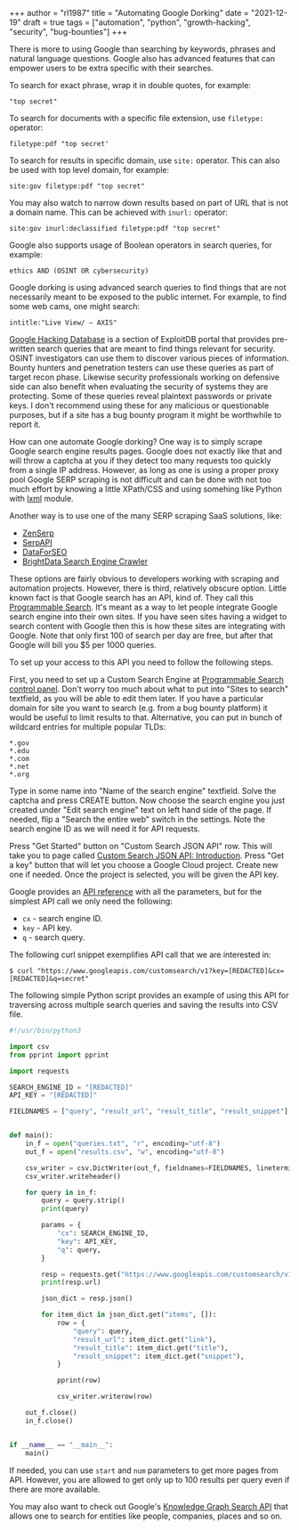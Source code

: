 +++
author = "rl1987"
title = "Automating Google Dorking"
date = "2021-12-19"
draft = true
tags = ["automation", "python", "growth-hacking", "security", "bug-bounties"]
+++

There is more to using Google than searching by keywords, phrases and natural language questions. Google
also has advanced features that can empower users to be extra specific with their searches.

To search for exact phrase, wrap it in double quotes, for example:

```
"top secret"
```

To search for documents with a specific file extension, use `filetype:` operator:

```
filetype:pdf "top secret'
```

To search for results in specific domain, use `site:` operator. This can also be used with top level
domain, for example: 

```
site:gov filetype:pdf "top secret"
```

You may also watch to narrow down results based on part of URL that is not a domain name. This
can be achieved with `inurl:` operator:

```
site:gov inurl:declassified filetype:pdf "top secret"
```

Google also supports usage of Boolean operators in search queries, for example:

```
ethics AND (OSINT OR cybersecurity)
```

Google dorking is using advanced search queries to find things that are not necessarily meant to be exposed
to the public internet. For example, to find some web cams, one might search:

```
intitle:"Live View/ — AXIS"
```

[Google Hacking Database](https://www.exploit-db.com/google-hacking-database) is a section of ExploitDB portal
that provides pre-written search queries that are meant to find things relevant for security. OSINT investigators
can use them to discover various pieces of information. Bounty hunters and penetration testers can use these 
queries as part of target recon phase. Likewise security professionals working on defensive side can also benefit
when evaluating the security of systems they are protecting. Some of these queries reveal plaintext passwords or
private keys.  I don't recommend using these for any malicious or questionable purposes, but if a site has a 
bug bounty program it might be worthwhile to report it.

How can one automate Google dorking? One way is to simply scrape Google search engine results pages. Google
does not exactly like that and will throw a captcha at you if they detect too many requests too quickly from a
single IP address. However, as long as one is using a proper proxy pool Google SERP scraping is not difficult
and can be done with not too much effort by knowing a little XPath/CSS and using somehing like Python with 
[lxml](https://lxml.de/) module.

Another way is to use one of the many SERP scraping SaaS solutions, like:

* [ZenSerp](https://zenserp.com/)
* [SerpAPI](https://serpapi.com/)
* [DataForSEO](https://dataforseo.com/)
* [BrightData Search Engine Crawler](https://brightdata.com/products/search-engine-crawler)

These options are fairly obvious to developers working with scraping and automation projects. However, there is
third, relatively obscure option. Little known fact is that Google search has an API, kind of. They call this
[Programmable Search](https://developers.google.com/custom-search). It's meant as a way to let people integrate
Google search engine into their own sites. If you have seen sites having a widget to search content with Google
then this is how these sites are integrating with Google. Note that only first 100 of search per day are free,
but after that Google will bill you $5 per 1000 queries.

To set up your access to this API you need to follow the following steps. 

First, you need to set up a Custom Search Engine at [Programmable Search control panel](https://programmablesearchengine.google.com/create/new).
Don't worry too much about what to put into "Sites to search" textfield, as you will be able to edit them later.
If you have a particular domain for site you want to search (e.g. from a bug bounty platform) it would be useful
to limit results to that. Alternative, you can put in bunch of wildcard entries for multiple popular TLDs:

```
*.gov
*.edu
*.com
*.net
*.org
```

Type in some name into "Name of the search engine" textfield. Solve the captcha and press CREATE button. 
Now choose the search engine you just created under "Edit search engine" text on left hand side of 
the page.  If needed, flip a "Search the entire web" switch in the settings. Note the search engine 
ID as we will need it for API requests.

Press "Get Started" button on "Custom Search JSON API" row. This will take you to page called
[Custom Search JSON API: Introduction](https://developers.google.com/custom-search/v1/introduction).
Press "Get a key" button that will let you choose a Google Cloud project. Create new one if needed.
Once the project is selected, you will be given the API key.

Google provides an [API reference](https://developers.google.com/custom-search/v1/reference/rest/v1/cse/list)
with all the parameters, but for the simplest API call we only need the following:

* `cx` - search engine ID.
* `key` - API key.
* `q` - search query.

The following curl snippet exemplifies API call that we are interested in:

```
$ curl "https://www.googleapis.com/customsearch/v1?key=[REDACTED]&cx=[REDACTED]&q=secret"
```

The following simple Python script provides an example of using this API for traversing
across multiple search queries and saving the results into CSV file.

```python
#!/usr/bin/python3

import csv
from pprint import pprint

import requests

SEARCH_ENGINE_ID = "[REDACTED]"
API_KEY = "[REDACTED]"

FIELDNAMES = ["query", "result_url", "result_title", "result_snippet"]


def main():
    in_f = open("queries.txt", "r", encoding="utf-8")
    out_f = open("results.csv", "w", encoding="utf-8")

    csv_writer = csv.DictWriter(out_f, fieldnames=FIELDNAMES, lineterminator="\n")
    csv_writer.writeheader()

    for query in in_f:
        query = query.strip()
        print(query)

        params = {
            "cx": SEARCH_ENGINE_ID,
            "key": API_KEY,
            "q": query,
        }

        resp = requests.get("https://www.googleapis.com/customsearch/v1", params=params)
        print(resp.url)

        json_dict = resp.json()

        for item_dict in json_dict.get("items", []):
            row = {
                "query": query,
                "result_url": item_dict.get("link"),
                "result_title": item_dict.get("title"),
                "result_snippet": item_dict.get("snippet"),
            }

            pprint(row)

            csv_writer.writerow(row)

    out_f.close()
    in_f.close()


if __name__ == "__main__":
    main()
```

If needed, you can use `start` and `num` parameters to get more pages
from API. However, you are allowed to get only up to 100 results per query
even if there are more available. 

You may also want to check out Google's 
[Knowledge Graph Search API](https://developers.google.com/knowledge-graph)
that allows one to search for entities like people, companies, places and so on.
